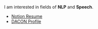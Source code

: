 I am interested in fields of **NLP** and **Speech**.  

- [Notion Resume](https://information.notion.site/Jae-Young-Suh-97352f16e3624766ba267fcc87bac966)
- [DACON Profile](https://dacon.io/myprofile/413816/competition)
